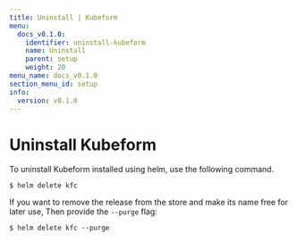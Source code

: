 ```yaml
---
title: Uninstall | Kubeform
menu:
  docs_v0.1.0:
    identifier: uninstall-kubeform
    name: Uninstall
    parent: setup
    weight: 20
menu_name: docs_v0.1.0
section_menu_id: setup
info:
  version: v0.1.0
---
```


# Uninstall Kubeform

To uninstall Kubeform installed using helm, use the following command.

```console
$ helm delete kfc
```

If you want to remove the release from the store and make its name free for later use, Then provide the `--purge` flag:

```console
$ helm delete kfc --purge
```